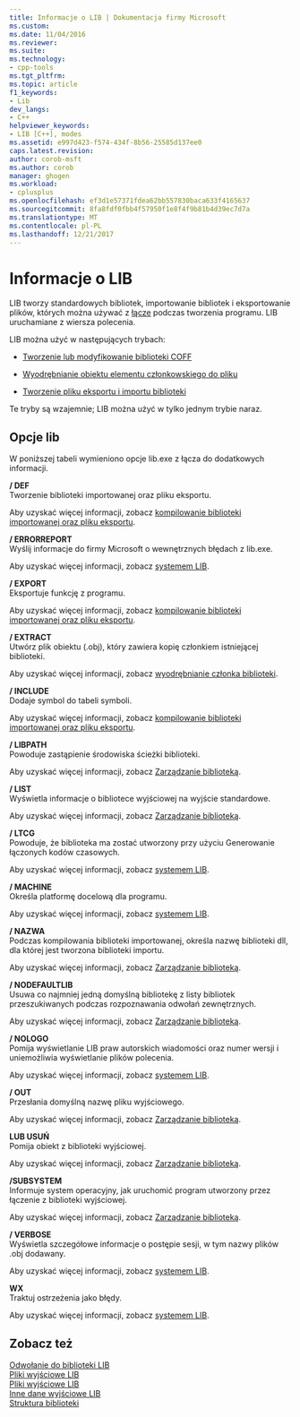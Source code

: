 ```yaml
---
title: Informacje o LIB | Dokumentacja firmy Microsoft
ms.custom: 
ms.date: 11/04/2016
ms.reviewer: 
ms.suite: 
ms.technology:
- cpp-tools
ms.tgt_pltfrm: 
ms.topic: article
f1_keywords:
- Lib
dev_langs:
- C++
helpviewer_keywords:
- LIB [C++], modes
ms.assetid: e997d423-f574-434f-8b56-25585d137ee0
caps.latest.revision: 
author: corob-msft
ms.author: corob
manager: ghogen
ms.workload:
- cplusplus
ms.openlocfilehash: ef3d1e57371fdea62bb557830baca633f4165637
ms.sourcegitcommit: 8fa8fdf0fbb4f57950f1e8f4f9b81b4d39ec7d7a
ms.translationtype: MT
ms.contentlocale: pl-PL
ms.lasthandoff: 12/21/2017
---
```

# <a name="overview-of-lib"></a>Informacje o LIB
LIB tworzy standardowych bibliotek, importowanie bibliotek i eksportowanie plików, których można używać z [łącze](../../build/reference/linker-options.md) podczas tworzenia programu. LIB uruchamiane z wiersza polecenia.  
  
 LIB można użyć w następujących trybach:  
  
-   [Tworzenie lub modyfikowanie biblioteki COFF](../../build/reference/managing-a-library.md)  
  
-   [Wyodrębnianie obiektu elementu członkowskiego do pliku](../../build/reference/extracting-a-library-member.md)  
  
-   [Tworzenie pliku eksportu i importu biblioteki](../../build/reference/working-with-import-libraries-and-export-files.md)  
  
 Te tryby są wzajemnie; LIB można użyć w tylko jednym trybie naraz.  
  
## <a name="lib-options"></a>Opcje lib  
 W poniższej tabeli wymieniono opcje lib.exe z łącza do dodatkowych informacji.  
  
 **/ DEF**  
 Tworzenie biblioteki importowanej oraz pliku eksportu.  
  
 Aby uzyskać więcej informacji, zobacz [kompilowanie biblioteki importowanej oraz pliku eksportu](../../build/reference/building-an-import-library-and-export-file.md).  
  
 **/ ERRORREPORT**  
 Wyślij informacje do firmy Microsoft o wewnętrznych błędach z lib.exe.  
  
 Aby uzyskać więcej informacji, zobacz [systemem LIB](../../build/reference/running-lib.md).  
  
 **/ EXPORT**  
 Eksportuje funkcję z programu.  
  
 Aby uzyskać więcej informacji, zobacz [kompilowanie biblioteki importowanej oraz pliku eksportu](../../build/reference/building-an-import-library-and-export-file.md).  
  
 **/ EXTRACT**  
 Utwórz plik obiektu (.obj), który zawiera kopię członkiem istniejącej biblioteki.  
  
 Aby uzyskać więcej informacji, zobacz [wyodrębnianie członka biblioteki](../../build/reference/extracting-a-library-member.md).  
  
 **/ INCLUDE**  
 Dodaje symbol do tabeli symboli.  
  
 Aby uzyskać więcej informacji, zobacz [kompilowanie biblioteki importowanej oraz pliku eksportu](../../build/reference/building-an-import-library-and-export-file.md).  
  
 **/ LIBPATH**  
 Powoduje zastąpienie środowiska ścieżki biblioteki.  
  
 Aby uzyskać więcej informacji, zobacz [Zarządzanie biblioteką](../../build/reference/managing-a-library.md).  
  
 **/ LIST**  
 Wyświetla informacje o bibliotece wyjściowej na wyjście standardowe.  
  
 Aby uzyskać więcej informacji, zobacz [Zarządzanie biblioteką](../../build/reference/managing-a-library.md).  
  
 **/ LTCG**  
 Powoduje, że biblioteka ma zostać utworzony przy użyciu Generowanie łączonych kodów czasowych.  
  
 Aby uzyskać więcej informacji, zobacz [systemem LIB](../../build/reference/running-lib.md).  
  
 **/ MACHINE**  
 Określa platformę docelową dla programu.  
  
 Aby uzyskać więcej informacji, zobacz [systemem LIB](../../build/reference/running-lib.md).  
  
 **/ NAZWA**  
 Podczas kompilowania biblioteki importowanej, określa nazwę biblioteki dll, dla której jest tworzona biblioteki importu.  
  
 Aby uzyskać więcej informacji, zobacz [Zarządzanie biblioteką](../../build/reference/managing-a-library.md).  
  
 **/ NODEFAULTLIB**  
 Usuwa co najmniej jedną domyślną bibliotekę z listy bibliotek przeszukiwanych podczas rozpoznawania odwołań zewnętrznych.  
  
 Aby uzyskać więcej informacji, zobacz [Zarządzanie biblioteką](../../build/reference/managing-a-library.md).  
  
 **/ NOLOGO**  
 Pomija wyświetlanie LIB praw autorskich wiadomości oraz numer wersji i uniemożliwia wyświetlanie plików polecenia.  
  
 Aby uzyskać więcej informacji, zobacz [systemem LIB](../../build/reference/running-lib.md).  
  
 **/ OUT**  
 Przesłania domyślną nazwę pliku wyjściowego.  
  
 Aby uzyskać więcej informacji, zobacz [Zarządzanie biblioteką](../../build/reference/managing-a-library.md).  
  
 **LUB USUŃ**  
 Pomija obiekt z biblioteki wyjściowej.  
  
 Aby uzyskać więcej informacji, zobacz [Zarządzanie biblioteką](../../build/reference/managing-a-library.md).  
  
 **/SUBSYSTEM**  
 Informuje system operacyjny, jak uruchomić program utworzony przez łączenie z biblioteki wyjściowej.  
  
 Aby uzyskać więcej informacji, zobacz [Zarządzanie biblioteką](../../build/reference/managing-a-library.md).  
  
 **/ VERBOSE**  
 Wyświetla szczegółowe informacje o postępie sesji, w tym nazwy plików .obj dodawany.  
  
 Aby uzyskać więcej informacji, zobacz [systemem LIB](../../build/reference/running-lib.md).  
  
 **WX**  
 Traktuj ostrzeżenia jako błędy.  
  
 Aby uzyskać więcej informacji, zobacz [systemem LIB](../../build/reference/running-lib.md).  
  
## <a name="see-also"></a>Zobacz też  
 [Odwołanie do biblioteki LIB](../../build/reference/lib-reference.md)   
 [Pliki wyjściowe LIB](../../build/reference/lib-input-files.md)   
 [Pliki wyjściowe LIB](../../build/reference/lib-output-files.md)   
 [Inne dane wyjściowe LIB](../../build/reference/other-lib-output.md)   
 [Struktura biblioteki](../../build/reference/structure-of-a-library.md)